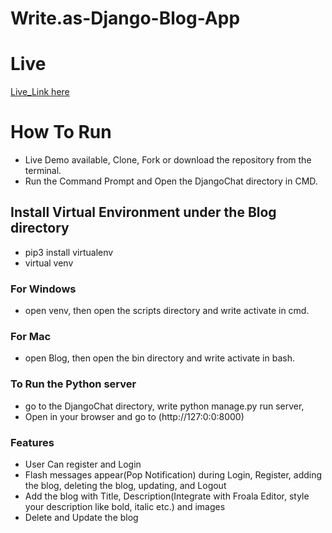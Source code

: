 #  Write.as-Django-Blog-App

# Live
[Live_Link here](http://ayush42.pythonanywhere.com/)

# How To Run

* Live Demo available, Clone, Fork or download the repository from the terminal.
* Run the Command Prompt and Open the DjangoChat directory in CMD.

## Install Virtual Environment under the Blog directory
* pip3 install virtualenv
* virtual venv
### For Windows
* open venv, then open the scripts directory and write activate in cmd.
### For Mac
* open Blog, then open the bin directory and write activate in bash.

### To Run the Python server
* go to the DjangoChat directory, write python manage.py run server, 
* Open in your browser and go to (http://127:0:0:8000)

### Features
* User Can register and Login
*  Flash messages appear(Pop Notification) during Login, Register, adding the blog, deleting the blog, updating, and Logout
*  Add the blog with Title, Description(Integrate with Froala Editor, style your description like bold, italic etc.) and images
*  Delete and Update the blog
